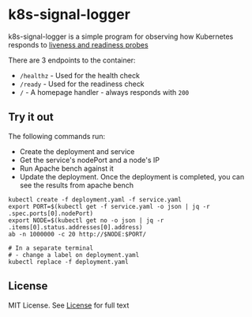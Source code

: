 # k8s-signal-logger

k8s-signal-logger is a simple program for observing how Kubernetes responds to
[liveness and readiness probes](http://kubernetes.io/docs/api-reference/v1/definitions/#_v1_container)

There are 3 endpoints to the container:

- `/healthz` - Used for the health check
- `/ready` - Used for the readiness check
- `/` - A homepage handler - always responds with `200`

## Try it out

The following commands run:

- Create the deployment and service
- Get the service's nodePort and a node's IP
- Run Apache bench against it
- Update the deployment. Once the deployment is completed, you can see the results from apache bench

```
kubectl create -f deployment.yaml -f service.yaml
export PORT=$(kubectl get -f service.yaml -o json | jq -r .spec.ports[0].nodePort)
export NODE=$(kubectl get no -o json | jq -r .items[0].status.addresses[0].address)
ab -n 1000000 -c 20 http://$NODE:$PORT/

# In a separate terminal
# - change a label on deployment.yaml
kubectl replace -f deployment.yaml
```

## License
MIT License. See [License](/LICENSE) for full text
